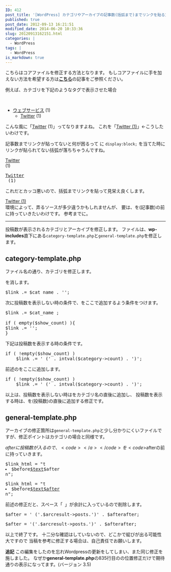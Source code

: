 ```yaml
---
ID: 412
post_title: '[WordPress] カテゴリやアーカイブの記事数(括弧まで)までリンクを貼る方法'
published: true
post_date: 2012-09-13 16:21:51
modified_date: 2014-06-20 10:33:36
slug: 20120913162151.html
categories: |
  - WordPress
tags: |
  - WordPress
is_markdown: true
---
```

<p class="c-alert is-danger">こちらはコアファイルを修正する方法となります。
もしコアファイルに手を加えない方法を希望する方は<b><a href="https://b.0218.jp/20130521115431.html">こちら</a></b>の記事をご参照ください。</p>

例えば、カテゴリを下記のようなタグで表示させた場合
<pre class="prettyprint">
<?php wp_list_cats(&#039;sort_column=name&optioncount=1'); ?>
</pre>

<div class="sandbox">
<ul>
<li><a href="#">ウェブサービス</a> (1)
 <ul class="children">
  <li><a href="#">Twitter</a> (1)
 </ul>
</li>
</ul>
</div>
こんな風に「<a href="#">Twitter</a> (1)」ってなりますよね。
これを「<a href="#">Twitter (1)</a>」←こうしたいわけです。

記事数までリンクが貼ってないと何が困るって
<code><a></code>に <code>display:block;</code> を当てた時に
リンクが貼られてない括弧が落ちちゃうんですね。
<div class="sandbox"><a href="#" style="display:block;">Twitter</a> (1)</div>
<pre class="prettyprint linenums"><a href="#" style="display:block;">Twitter</a> (1)</pre>

これだとカッコ悪いので、括弧までリンクを貼って見栄え良くします。
<div class="sandbox"><a href="#" style="display:block;">Twitter (1)</a></div>
<!--more-->
環境によって、弄るソースが多少違うかもしれませんが、
要は、<code></a></code>を(記事数)の前に持っていきたいわけです。
参考までに。
<hr>
投稿数が表示されるカテゴリとアーカイブを修正します。
ファイルは、<strong>wp-includes</strong>直下にある<code>category-template.php</code>と<code>general-template.php</code>を修正します。

<h2>category-template.php</h2>
ファイル名の通り、カテゴリを修正します。

<code></a></code>を消します。
<pre class="prettyprint linenums:834">
$link .= $cat_name . &#039;</a>&#039;;</pre>
次に投稿数を表示しない時の条件で、<code></a></code>をここで追加するよう条件をつけます。
<pre class="prettyprint linenums:834">
$link .= $cat_name ;
 
if ( empty($show_count) ){
$link .= &#039;</a>&#039;;
}</pre>

下記は投稿数を表示する時の条件です。
<pre class="prettyprint linenums:866">
if ( !empty($show_count) )
    $link .= &#039; (&#039; . intval($category->count) . &#039;)&#039;;</pre>
前述の<code></a></code>をここに追加します。
<pre class="prettyprint linenums:870">
if ( !empty($show_count) )
    $link .= &#039; (&#039; . intval($category->count) . &#039;)</a>&#039;;</pre>
以上は、投稿数を表示しない時は</a>をカテゴリ名の直後に追加し、
投稿数を表示する時は、</a>を(投稿数)の直後に追加する修正です。

<h2>general-template.php</h2>
アーカイブの修正箇所は<code>general-template.php</code>と少し分かりにくいファイルですが、修正ポイントはカテゴリの場合と同様です。

$afterに投稿数が入るので、<code></a></code>を<code>$after</code>の前に持っていきます。
<pre class="prettyprint linenums:842">
$link_html = "t<li>$before<a href=&#039;$url&#039; title=&#039;$title_text&#039;>$text</a>$after</li>n";</pre>

<pre class="prettyprint linenums:842">
$link_html = "t<li>$before<a href=&#039;$url&#039; title=&#039;$title_text&#039;>$text$after</a></li>n";</pre>

前述の修正だと、スペース「<code>&nbsp;</code>」が余計に入っているので削除します。
<pre class="prettyprint linenums:941">
$after = &#039;&nbsp;(&#039;.$arcresult->posts.&#039;)&#039; . $afterafter;</pre>

<pre class="prettyprint linenums:941">
$after = &#039;(&#039;.$arcresult->posts.&#039;)&#039; . $afterafter;</pre>

以上で終了です。
十二分な確認はしていないので、どこかで綻びが出る可能性大ですので
当稿を参考に修正する場合は、自己責任でお願いします。

<p class="alert alert-info">
<b>追記</b>
この編集をしたのを忘れWordpressの更新をしてしまい、また同じ修正を施しました。
なぜか<b>general-template.php</b>の835行目の<code></a></code>の位置修正だけで期待通りの表示になってます。<span class="text-muted">(バージョン 3.5)</span></p>